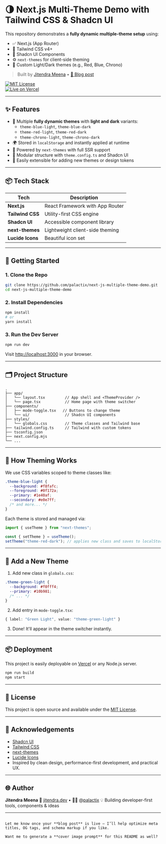 # 🌗 Next.js Multi-Theme Demo with Tailwind CSS & Shadcn UI

This repository demonstrates a **fully dynamic multiple-theme setup** using:

- ✅ Next.js (App Router)
- 🎨 Tailwind CSS v4+
- 🧩 Shadcn UI Components
- ⚙️ `next-themes` for client-side theming
- 🌈 Custom Light/Dark themes (e.g., Red, Blue, Chrono)

> Built by [Jitendra Meena](https://jitendra.dev) • [📰 Blog post](https://jitendra.dev/blog)

[![MIT License](https://img.shields.io/github/license/palactix/next-js-multiple-theme-demo)](LICENSE)  
[![Live on Vercel](https://vercelbadge.vercel.app/api/palactix/next-js-multiple-theme-demo)](https://next-js-multiple-theme-demo.vercel.app)

---

## ✨ Features

- 🔄 Multiple **fully dynamic themes** with **light and dark** variants:
  - `theme-blue-light`, `theme-blue-dark`
  - `theme-red-light`, `theme-red-dark`
  - `theme-chrono-light`, `theme-chrono-dark`
- 🌍 Stored in `localStorage` and instantly applied at runtime
- 🔌 Powered by `next-themes` with full SSR support
- 🧱 Modular structure with `theme.config.ts` and Shadcn UI
- 🧩 Easily extensible for adding new themes or design tokens

---

## 📦 Tech Stack

| Tech           | Description                         |
|----------------|-------------------------------------|
| **Next.js**    | React Framework with App Router     |
| **Tailwind CSS** | Utility-first CSS engine           |
| **Shadcn UI**  | Accessible component library        |
| **next-themes**| Lightweight client-side theming     |
| **Lucide Icons** | Beautiful icon set                 |

---

## 🚀 Getting Started

### 1. Clone the Repo

```bash
git clone https://github.com/palactix/next-js-multiple-theme-demo.git
cd next-js-multiple-theme-demo
````

### 2. Install Dependencies

```bash
npm install
# or
yarn install
```

### 3. Run the Dev Server

```bash
npm run dev
```

Visit [http://localhost:3000](http://localhost:3000) in your browser.

---

## 🗂️ Project Structure

```
.
├── app/
│   └── layout.tsx         // App shell and <ThemeProvider />
│   └── page.tsx           // Home page with theme switcher
├── components/
│   ├── mode-toggle.tsx   // Buttons to change theme
│   └── ui/                // Shadcn UI components
├── styles/
│   └── globals.css        // Theme classes and Tailwind base
├── tailwind.config.ts     // Tailwind with custom tokens
├── tsconfig.json
├── next.config.mjs
└── ...
```

---

## 🎨 How Theming Works

We use CSS variables scoped to theme classes like:

```css
.theme-blue-light {
  --background: #f8fafc;
  --foreground: #0f172a;
  --primary: #1e40af;
  --secondary: #e0e7ff;
  /* and more... */
}
```

Each theme is stored and managed via:

```ts
import { useTheme } from "next-themes";

const { setTheme } = useTheme();
setTheme("theme-red-dark"); // applies new class and saves to localStorage
```

---

## 📁 Add a New Theme

1. Add new class in `globals.css`:

```css
.theme-green-light {
  --background: #f0fff4;
  --primary: #10b981;
  /* ... */
}
```

2. Add entry in `mode-toggle.tsx`:

```ts
{ label: "Green Light", value: "theme-green-light" }
```

3. Done! It'll appear in the theme switcher instantly.

---

## 📦 Deployment

This project is easily deployable on [Vercel](https://vercel.com/) or any Node.js server.

```bash
npm run build
npm start
```

---

## 📄 License

This project is open source and available under the [MIT License](LICENSE).

---

## 🙌 Acknowledgements

* [Shadcn UI](https://ui.shadcn.com/)
* [Tailwind CSS](https://tailwindcss.com/)
* [next-themes](https://github.com/pacocoursey/next-themes)
* [Lucide Icons](https://lucide.dev/)
* Inspired by clean design, performance-first development, and practical UX.

---

## 🌐 Author

**Jitendra Meena**
🚀 [jitendra.dev](https://jitendra.dev) • 🧑‍💻 [@palactix](https://github.com/palactix)
💡 Building developer-first tools, components & ideas

---

```

Let me know once your **blog post** is live — I’ll help optimize meta titles, OG tags, and schema markup if you like.

Want me to generate a **cover image prompt** for this README as well?
```
